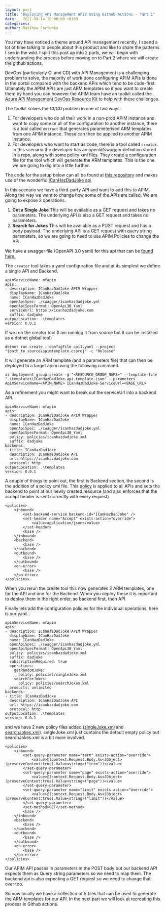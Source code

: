 ```yaml
---
layout: post
title: "Deploying API Management APIs using Github Actions - Part 1"
date:   2021-09-14 10:00:00 +0100
categories: 
author: Matthew Fortunka
---
```


You may have noticed a theme around API management recently, I spend a lot of time talking to people about this product and like to share the patterns I see in the wild.
I split this post up into 2 parts, we will begin with understanding the process before moving on to Part 2 where we will create the github actions.

DevOps (particularly CI and CD) with API Management is a challenging problem to solve,  the majority of work done configuring APIM APIs is done in the portal compared with the backend APIs which tend to be code-first. Ultimately the APIM APIs are just ARM templates so if you want to create them by hand you can however the APIM team have an toolkit called the [Azure API Management DevOps Resource Kit](https://github.com/Azure/azure-api-management-devops-resource-kit) to help with these challenges.

The toolkit solves the CI/CD problem in one of two ways.

1. For developers who do all their work in a non-prod APIM instance and want to copy some or all of the configuration to another instance, there is a tool called `extract` that generates parameterised ARM templates from one APIM instance.  These can then be applied to another APIM instance.
2. For developers who want to start as code, there is a tool called `creator`.  In this scenario the developer has an openid/swagger definition stored in a repo, along with some policy xml files.  They create a configuration file for the tool which will generate the ARM templates.  This is the one we are going to dig into a little further.

The code for the setup below can all be found at [this repository](https://github.com/fortunkam/apim_api_demo) and makes use of the wonderful [ICanHazDadJoke api](https://icanhazdadjoke.com/api).


In this scenario we have a third-party API and want to add this to APIM.  Along the way we want to change how some of the APIs are called.  We are going to expose 2 operations.

1. **Get a Single Joke**  This will be available as a GET request and takes no parameters.  The underlying API is also a GET request and takes no parameters.
2. **Search for Jokes**  This will be available as a POST request and has a body payload.  The underlying API is a GET request with query string parameters, so we are going to need to use APIM Policies to change the API.

We have a swagger file (OpenAPI 3.0 yaml) for this api that can be [found here.](https://github.com/fortunkam/apim_api_demo/blob/main/swagger/icanhazdadjoke.yml)


The `creator` tool takes a yaml configuration file and at its simplest we define a single API and Backend.

```
apimServiceName: mfapim
apis:
- description: ICanHazDadJoke APIM Wrapper
  displayName: ICanHazDadJoke
  name: ICanHazDadJoke
  openApiSpec: ./swagger/icanhazdadjoke.yml
  openApiSpecFormat: OpenApi30_Yaml
  serviceUrl: https://icanhazdadjoke.com
  suffix: dadjoke
outputLocation: .\templates
version: 0.0.1
```

If we run the creator tool (I am running it from source but it can be installed as a dotnet global tool)

`dotnet run create --configFile api1.yaml --project "$path_to_source\apimtemplate.csproj" -c "Release"`

It will generate an ARM template (and a parameters file) that can then be deployed to a target apim using the following command.

`az deployment group create -g "<RESOURCE_GROUP_NAME>" --template-file ".\templates\ICanHazDadJoke.api.template.json" --parameters ApimServiceName=<APIM_NAME> ICanHazDadJoke-ServiceUrl=<BASE_URL>`

As a refinement you might want to break out the serviceUrl into a backend API.

```
apimServiceName: mfapim
apis:
- description: ICanHazDadJoke APIM Wrapper
  displayName: ICanHazDadJoke
  name: ICanHazDadJoke
  openApiSpec: ./swagger/icanhazdadjoke.yml
  openApiSpecFormat: OpenApi30_Yaml
  policy: policies/icanhazdadjoke.xml
  suffix: dadjoke
backends:
- title: ICanHazDadJoke
  description: ICanHazDadJoke API
  url: https://icanhazdadjoke.com
  protocol: http
outputLocation: .\templates
version: 0.0.1
```

A couple of things to point out, the first is Backend section, the second is the addition of a policy xml file.
This [policy](https://github.com/fortunkam/apim_api_demo/blob/main/policies/icanhazdadjoke.xml) is applied to all APIs and sets the backend to point at our newly created resource (and also enforces that the accept header is sent correctly with every request)

```
<policies>
    <inbound>
        <set-backend-service backend-id="ICanHazDadJoke" />
        <set-header name="Accept" exists-action="override">
            <value>application/json</value>
        </set-header>
        <base />
    </inbound>
    <backend>
        <base />
    </backend>
    <outbound>
        <base />
    </outbound>
    <on-error>
        <base />
    </on-error>
</policies>
```

When you rerun the create tool this now generates 2 ARM templates, one for the API and one for the Backend.  When you deploy these it is important to deploy them in the right order, so backend first, then API.

Finally lets add the configuration policies for the individual operations, here is our yaml..

```
apimServiceName: mfapim
apis:
- description: ICanHazDadJoke APIM Wrapper
  displayName: ICanHazDadJoke
  name: ICanHazDadJoke
  openApiSpec: ./swagger/icanhazdadjoke.yml
  openApiSpecFormat: OpenApi30_Yaml
  policy: policies/icanhazdadjoke.xml
  suffix: dadjoke
  subscriptionRequired: true
  operations:
    getRandomJoke:
      policy: policies/singleJoke.xml
    searchForJokes:
      policy: policies/searchJokes.xml
  products: unlimited
backends:
- title: ICanHazDadJoke
  description: ICanHazDadJoke API
  url: https://icanhazdadjoke.com
  protocol: http
outputLocation: .\templates
version: 0.0.1
```

and we have 2 new policy files added ([singleJoke.xml](https://github.com/fortunkam/apim_api_demo/blob/main/policies/singleJoke.xml) and [searchJokes.xml](https://github.com/fortunkam/apim_api_demo/blob/main/policies/searchJokes.xml)).  singleJoke.xml just contains the default empty policy but searchJokes.xml is a bit more involved.

```
<policies>
    <inbound>
        <set-query-parameter name="term" exists-action="override">
            <value>@(context.Request.Body.As<JObject>(preserveContent:true).Value<string>("term"))</value>
        </set-query-parameter>
        <set-query-parameter name="page" exists-action="override">
            <value>@(context.Request.Body.As<JObject>(preserveContent:true).Value<string>("page"))</value>
        </set-query-parameter>
        <set-query-parameter name="limit" exists-action="override">
            <value>@(context.Request.Body.As<JObject>(preserveContent:true).Value<string>("limit"))</value>
        </set-query-parameter>
        <set-method>GET</set-method>
        <base />
    </inbound>
    <backend>
        <base />
    </backend>
    <outbound>
        <base />
    </outbound>
    <on-error>
        <base />
    </on-error>
</policies>
```

Our APIM API passes in parameters in the POST body but our backend API expects them as Query string parameters so we need to map them.  The backend api is also expecting a GET request so we need to change that over too.

So now locally we have a collection of 5 files that can be used to generate the ARM templates for our API.  In the next part we will look at recreating this process in Github actions.